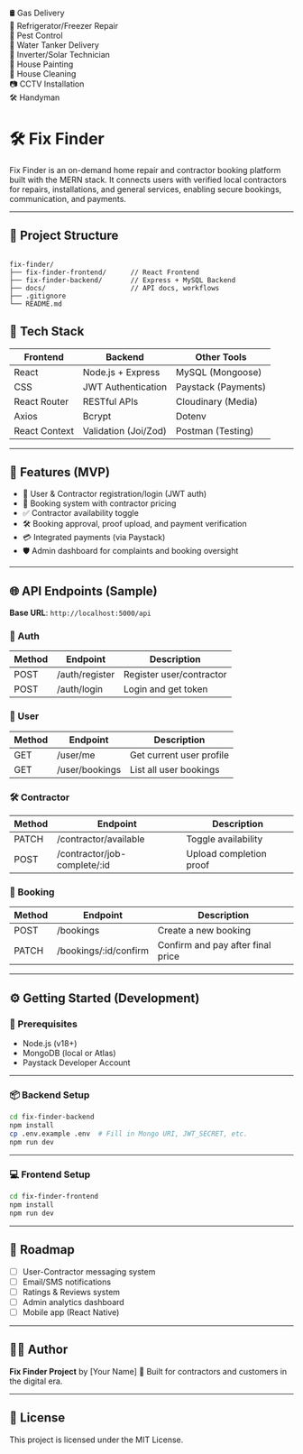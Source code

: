 <div className="service">🛢️ Gas Delivery</div>
          <div className="service">🧊 Refrigerator/Freezer Repair</div>
          <div className="service">🐜 Pest Control</div>
          <div className="service">🚰 Water Tanker Delivery</div>
          <div className="service">🔆 Inverter/Solar Technician</div>
          <div className="service">🎨 House Painting</div>
          <div className="service">🧹 House Cleaning</div>
          <div className="service">📷 CCTV Installation</div>
          <div className="service">🛠️ Handyman</div>

# 🛠️ Fix Finder

Fix Finder is an on-demand home repair and contractor booking platform built with the MERN stack. It connects users with verified local contractors for repairs, installations, and general services, enabling secure bookings, communication, and payments.

---

## 📁 Project Structure

```

fix-finder/
├── fix-finder-frontend/      // React Frontend
├── fix-finder-backend/       // Express + MySQL Backend
├── docs/                     // API docs, workflows
├── .gitignore
└── README.md

````

## 🚀 Tech Stack

| Frontend         | Backend               | Other Tools             |
|------------------|------------------------|--------------------------|
| React            | Node.js + Express      | MySQL (Mongoose)      |
| CSS              | JWT Authentication     | Paystack (Payments)     |
| React Router     | RESTful APIs           | Cloudinary (Media)      |
| Axios            | Bcrypt                 | Dotenv                  |
| React Context    | Validation (Joi/Zod)   | Postman (Testing)       |

---

## 🧭 Features (MVP)

- 👤 User & Contractor registration/login (JWT auth)
- 📆 Booking system with contractor pricing
- ✅ Contractor availability toggle
- 🛠️ Booking approval, proof upload, and payment verification
- 💳 Integrated payments (via Paystack)
- 🛡️ Admin dashboard for complaints and booking oversight

---

## 🌐 API Endpoints (Sample)

**Base URL**: `http://localhost:5000/api`

### 🔐 Auth
| Method | Endpoint         | Description               |
|--------|------------------|---------------------------|
| POST   | /auth/register   | Register user/contractor  |
| POST   | /auth/login      | Login and get token       |

### 👤 User
| Method | Endpoint         | Description              |
|--------|------------------|--------------------------|
| GET    | /user/me         | Get current user profile |
| GET    | /user/bookings   | List all user bookings   |

### 🛠️ Contractor
| Method | Endpoint                     | Description                      |
|--------|------------------------------|----------------------------------|
| PATCH  | /contractor/available        | Toggle availability              |
| POST   | /contractor/job-complete/:id | Upload completion proof          |

### 📆 Booking
| Method | Endpoint              | Description                           |
|--------|-----------------------|---------------------------------------|
| POST   | /bookings             | Create a new booking                  |
| PATCH  | /bookings/:id/confirm | Confirm and pay after final price     |

---

## ⚙️ Getting Started (Development)

### 🔧 Prerequisites

- Node.js (v18+)
- MongoDB (local or Atlas)
- Paystack Developer Account

---

### 📦 Backend Setup

```bash
cd fix-finder-backend
npm install
cp .env.example .env  # Fill in Mongo URI, JWT_SECRET, etc.
npm run dev
````

---

### 💻 Frontend Setup

```bash
cd fix-finder-frontend
npm install
npm run dev
```

---

## 📌 Roadmap

* [ ] User-Contractor messaging system
* [ ] Email/SMS notifications
* [ ] Ratings & Reviews system
* [ ] Admin analytics dashboard
* [ ] Mobile app (React Native)

---

## 🧑‍💻 Author

**Fix Finder Project** by \[Your Name]
🚀 Built for contractors and customers in the digital era.

---

## 📄 License

This project is licensed under the MIT License.

```